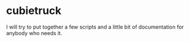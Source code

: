 cubietruck
==========

I will try to put together a few scripts and a little bit of documentation for anybody who needs it.
